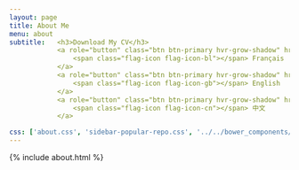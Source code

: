 ```yaml
---
layout: page
title: About Me
menu: about
subtitle:   <h3>Download My CV</h3>
            <a role="button" class="btn btn-primary hvr-grow-shadow" href="/assets/files/" target="_blanks">
                <span class="flag-icon flag-icon-bl"></span> Français
            </a>
            <a role="button" class="btn btn-primary hvr-grow-shadow" href="/assets/files/" target="_blanks">
                <span class="flag-icon flag-icon-gb"></span> English
            </a>
            <a role="button" class="btn btn-primary hvr-grow-shadow" href="/assets/files/" target="_blanks">
                <span class="flag-icon flag-icon-cn"></span> 中文
            </a>

css: ['about.css', 'sidebar-popular-repo.css', '../../bower_components/flag-icon-css/css/flag-icon.min.css']
---
```


{% include about.html %}